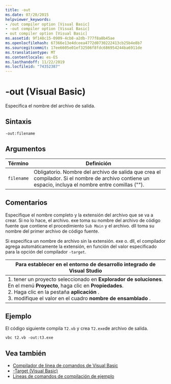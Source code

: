 ```yaml
---
title: -out
ms.date: 07/20/2015
helpviewer_keywords:
- /out compiler option [Visual Basic]
- -out compiler option [Visual Basic]
- out compiler option [Visual Basic]
ms.assetid: 9f148c15-0909-4cb8-a2db-777f8a8b45ae
ms.openlocfilehash: 67366e13e4dceea4772d0730222413cb25b4e8b7
ms.sourcegitcommit: 17ee6605e01ef32506f8fdc686954244ba6911de
ms.translationtype: MT
ms.contentlocale: es-ES
ms.lasthandoff: 11/22/2019
ms.locfileid: "74352387"
---
```

# <a name="-out-visual-basic"></a>-out (Visual Basic)
Especifica el nombre del archivo de salida.  
  
## <a name="syntax"></a>Sintaxis  
  
```console  
-out:filename  
```  
  
## <a name="arguments"></a>Argumentos  
  
|Término|Definición|  
|---|---|  
|`filename`|Obligatorio. Nombre del archivo de salida que crea el compilador. Si el nombre de archivo contiene un espacio, incluya el nombre entre comillas ("").|  
  
## <a name="remarks"></a>Comentarios  
 Especifique el nombre completo y la extensión del archivo que se va a crear. Si no lo hace, el archivo. exe toma su nombre del archivo de código fuente que contiene el procedimiento `Sub Main` y el archivo. dll toma su nombre del primer archivo de código fuente.  
  
 Si especifica un nombre de archivo sin la extensión. exe o. dll, el compilador agrega automáticamente la extensión, en función del valor especificado para la opción del compilador `-target`.  
  
|Para establecer en el entorno de desarrollo integrado de Visual Studio|  
|---|  
|1. tener un proyecto seleccionado en **Explorador de soluciones**. En el menú **Proyecto**, haga clic en **Propiedades**. <br />2. Haga clic en la pestaña **aplicación** .<br />3. modifique el valor en el cuadro **nombre de ensamblado** .|  
  
## <a name="example"></a>Ejemplo  
 El código siguiente compila `T2.vb` y crea `T2.exe`de archivo de salida.  
  
```console
vbc t2.vb -out:t3.exe  
```  
  
## <a name="see-also"></a>Vea también

- [Compilador de línea de comandos de Visual Basic](../../../visual-basic/reference/command-line-compiler/index.md)
- [-Target (Visual Basic)](../../../visual-basic/reference/command-line-compiler/target.md)
- [Líneas de comandos de compilación de ejemplo](../../../visual-basic/reference/command-line-compiler/sample-compilation-command-lines.md)
